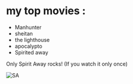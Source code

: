 # my top movies :

- Manhunter
- sheitan
- the lighthouse
- apocalypto
- Spirited away  

Only Spirit Away rocks! (If you watch it only once)  

![SA](https://prod-images.tcm.com/Master-Profile-Images/spiritedaway2001.437090.jpg)
